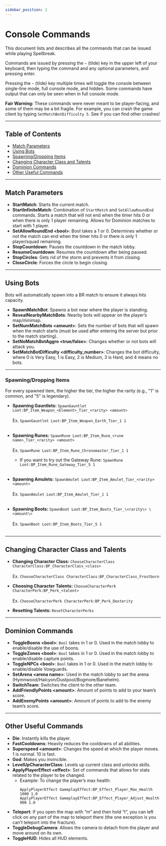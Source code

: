 ```yaml
---
sidebar_position: 2
---
```


# Console Commands

This document lists and describes all the commands that can be issued while playing Spellbreak.

Commands are issued by pressing the `~` (tilde) key in the upper left of your keyboard, then typing the command and any optional parameters, and pressing enter.

Pressing the `~` (tilde) key multiple times will toggle the console between single-line mode, full console mode, and hidden. Some commands have output that can only be seen when in full console mode.

**Fair Warning:** These commands were never meant to be player-facing, and some of them may be a bit fragile. For example, you can crash the game client by typing `SetMatchBotDifficulty 5`. See if you can find other crashes!

---

## Table of Contents

- [Match Parameters](#match-parameters)
- [Using Bots](#using-bots)
- [Spawning/Dropping Items](#spawningdropping-items)
- [Changing Character Class and Talents](#changing-character-class-and-talents)
- [Dominion Commands](#dominion-commands)
- [Other Useful Commands](#other-useful-commands)

---

## Match Parameters

- **StartMatch**: Starts the current match.
- **StartInfiniteMatch**: Combination of `StartMatch` and `SetAllowRoundEnd` commands. Starts a match that will not end when the timer hits 0 or when there is only 1 player remaining. Allows for Dominion matches to start with 1 player.
- **SetAllowRoundEnd \<bool\>**: Bool takes a 1 or 0. Determines whether or not the match can end when the timer hits 0 or there is only 1 player/squad remaining.
- **StopCountdown**: Pauses the countdown in the match lobby.
- **ResumeCountdown**: Resumes the countdown after being paused.
- **StopCircles**: Gets rid of the storm and prevents it from closing.
- **CloseCircle**: Forces the circle to begin closing.

---

## Using Bots

Bots will automatically spawn into a BR match to ensure it always hits capacity.

- **SpawnMatchBot**: Spawns a bot near where the player is standing.
- **RevealNearbyMatchBots**: Nearby bots will appear on the player’s map/minimap.
- **SetNumMatchBots \<amount\>**: Sets the number of bots that will spawn when the match starts (must be used after entering the server but prior to the match starting).
- **SetNoMatchBotAggro \<true\/false\>**: Changes whether or not bots will attack you.
- **SetMatchBotDifficulty \<difficulty_number\>**: Changes the bot difficulty, where 0 is Very Easy, 1 is Easy, 2 is Medium, 3 is Hard, and 4 means no bots.

---

### Spawning/Dropping Items

For every spawned item, the higher the tier, the higher the rarity (e.g., "1" is common, and "5" is legendary).

- **Spawning Gauntlets:** `SpawnGauntlet Loot:BP_Item_Weapon_<Element>_Tier_<rarity> <amount>`
<br></br> Ex. `SpawnGauntlet Loot:BP_Item_Weapon_Earth_Tier_1 1`<br></br>

- **Spawning Runes:** `SpawnRune Loot:BP_Item_Rune_<rune name>_Tier_<rarity> <amount>`
<br></br> Ex. `SpawnRune Loot:BP_Item_Rune_Chronomaster_Tier_1 1`
    - If you want to try out the Gateway Rune: `SpawnRune Loot:BP_Item_Rune_Gateway_Tier_5 1` <br></br>

- **Spawning Amulets:** `SpawnAmulet Loot:BP_Item_Amulet_Tier_<rarity> <amount>` 
<br></br> Ex. `SpawnAmulet Loot:BP_Item_Amulet_Tier_1 1`<br></br>

- **Spawning Boots:** `SpawnBoot Loot:BP_Item_Boots_Tier_\<rarity\> \<amount\>`
<br></br> Ex. ```SpawnBoot Loot:BP_Item_Boots_Tier_5 1```<br></br>

---

## Changing Character Class and Talents

- **Changing Character Class:**  `ChooseCharacterClass CharacterClass:BP_CharacterClass_<class>`
<br></br> Ex. `ChooseCharacterClass CharacterClass:BP_CharacterClass_Frostborn`

- **Choosing Character Talents:** `ChooseCharacterPerk CharacterPerk:BP_Perk_<talent>`
<br></br> Ex. `ChooseCharacterPerk CharacterPerk:BP_Perk_Dexterity`

- **Resetting Talents:** `ResetCharacterPerks`

---

## Dominion Commands

- **ToggleBoons \<bool\>**: `Bool` takes in 1 or 0. Used in the match lobby to enable/disable the use of boons.
- **ToggleZones \<bool\>**: `Bool` takes in 1 or 0. Used in the match lobby to enable/disable capture points.
- **ToggleNPCs \<bool\>**: `Bool` takes in 1 or 0. Used in the match lobby to enable/disable Vowguards.
- **SetArena \<arena name\>**: Used in the match lobby to set the arena (Hymnwood/Halcyon/Dustpool/Bogmore/Banehelm).
- **SwitchTeam**: Switches the client to the other team.
- **AddFriendlyPoints \<amount\>**: Amount of points to add to your team’s score.
- **AddEnemyPoints \<amount\>**: Amount of points to add to the enemy team’s score.

---

## Other Useful Commands

- **Die**: Instantly kills the player.
- **FastCooldowns**: Heavily reduces the cooldowns of all abilities.
- **Superspeed \<amount\>**: Changes the speed at which the player moves. 1 is normal. 10 is fast.
- **God**: Makes you invincible.
- **LevelUpCharacterClass**: Levels up current class and unlocks skills.
- **ApplyPlayerEffect \<effect\>**: Set of commands that allows for stats related to the player to be changed.
    - Example: To change the player’s max health:
        ```plaintext
        ApplyPlayerEffect GameplayEffect:BP_Effect_Player_Max_Health 1000 1.0
        ApplyPlayerEffect GameplayEffect:BP_Effect_Player_Adjust_Health 900 1.0
        ```
- **Teleport**: If you open the map with “m” and then hold “t”, you can left click on any part of the map to teleport there (the one exception is you can’t teleport into the fracture).
- **ToggleDebugCamera**: Allows the camera to detach from the player and move around on its own.
- **ToggleHUD**: Hides all HUD elements.
